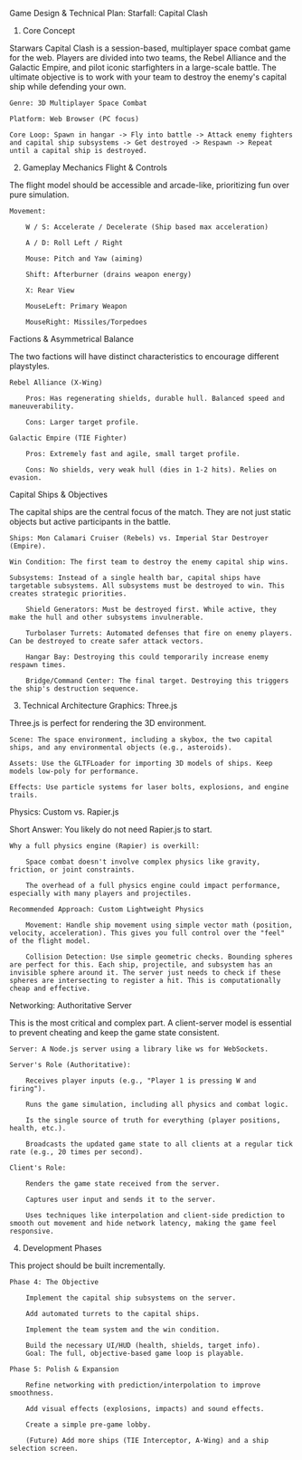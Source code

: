 Game Design & Technical Plan: Starfall: Capital Clash
1. Core Concept

Starwars Capital Clash is a session-based, multiplayer space combat game for the web. Players are divided into two teams, the Rebel Alliance and the Galactic Empire, and pilot iconic starfighters in a large-scale battle. The ultimate objective is to work with your team to destroy the enemy's capital ship while defending your own.

    Genre: 3D Multiplayer Space Combat

    Platform: Web Browser (PC focus)

    Core Loop: Spawn in hangar -> Fly into battle -> Attack enemy fighters and capital ship subsystems -> Get destroyed -> Respawn -> Repeat until a capital ship is destroyed.

2. Gameplay Mechanics
Flight & Controls

The flight model should be accessible and arcade-like, prioritizing fun over pure simulation.

    Movement:

        W / S: Accelerate / Decelerate (Ship based max acceleration)

        A / D: Roll Left / Right

        Mouse: Pitch and Yaw (aiming)

        Shift: Afterburner (drains weapon energy)

        X: Rear View

        MouseLeft: Primary Weapon

        MouseRight: Missiles/Torpedoes


Factions & Asymmetrical Balance

The two factions will have distinct characteristics to encourage different playstyles.

    Rebel Alliance (X-Wing)

        Pros: Has regenerating shields, durable hull. Balanced speed and maneuverability.

        Cons: Larger target profile.

    Galactic Empire (TIE Fighter)

        Pros: Extremely fast and agile, small target profile.

        Cons: No shields, very weak hull (dies in 1-2 hits). Relies on evasion.

Capital Ships & Objectives

The capital ships are the central focus of the match. They are not just static objects but active participants in the battle.

    Ships: Mon Calamari Cruiser (Rebels) vs. Imperial Star Destroyer (Empire).

    Win Condition: The first team to destroy the enemy capital ship wins.

    Subsystems: Instead of a single health bar, capital ships have targetable subsystems. All subsystems must be destroyed to win. This creates strategic priorities.

        Shield Generators: Must be destroyed first. While active, they make the hull and other subsystems invulnerable.

        Turbolaser Turrets: Automated defenses that fire on enemy players. Can be destroyed to create safer attack vectors.

        Hangar Bay: Destroying this could temporarily increase enemy respawn times.

        Bridge/Command Center: The final target. Destroying this triggers the ship's destruction sequence.

3. Technical Architecture
Graphics: Three.js

Three.js is perfect for rendering the 3D environment.

    Scene: The space environment, including a skybox, the two capital ships, and any environmental objects (e.g., asteroids).

    Assets: Use the GLTFLoader for importing 3D models of ships. Keep models low-poly for performance.

    Effects: Use particle systems for laser bolts, explosions, and engine trails.

Physics: Custom vs. Rapier.js

Short Answer: You likely do not need Rapier.js to start.

    Why a full physics engine (Rapier) is overkill:

        Space combat doesn't involve complex physics like gravity, friction, or joint constraints.

        The overhead of a full physics engine could impact performance, especially with many players and projectiles.

    Recommended Approach: Custom Lightweight Physics

        Movement: Handle ship movement using simple vector math (position, velocity, acceleration). This gives you full control over the "feel" of the flight model.

        Collision Detection: Use simple geometric checks. Bounding spheres are perfect for this. Each ship, projectile, and subsystem has an invisible sphere around it. The server just needs to check if these spheres are intersecting to register a hit. This is computationally cheap and effective.

Networking: Authoritative Server

This is the most critical and complex part. A client-server model is essential to prevent cheating and keep the game state consistent.

    Server: A Node.js server using a library like ws for WebSockets.

    Server's Role (Authoritative):

        Receives player inputs (e.g., "Player 1 is pressing W and firing").

        Runs the game simulation, including all physics and combat logic.

        Is the single source of truth for everything (player positions, health, etc.).

        Broadcasts the updated game state to all clients at a regular tick rate (e.g., 20 times per second).

    Client's Role:

        Renders the game state received from the server.

        Captures user input and sends it to the server.

        Uses techniques like interpolation and client-side prediction to smooth out movement and hide network latency, making the game feel responsive.

4. Development Phases

This project should be built incrementally.

    Phase 4: The Objective

        Implement the capital ship subsystems on the server.

        Add automated turrets to the capital ships.

        Implement the team system and the win condition.

        Build the necessary UI/HUD (health, shields, target info).
        Goal: The full, objective-based game loop is playable.

    Phase 5: Polish & Expansion

        Refine networking with prediction/interpolation to improve smoothness.

        Add visual effects (explosions, impacts) and sound effects.

        Create a simple pre-game lobby.

        (Future) Add more ships (TIE Interceptor, A-Wing) and a ship selection screen.